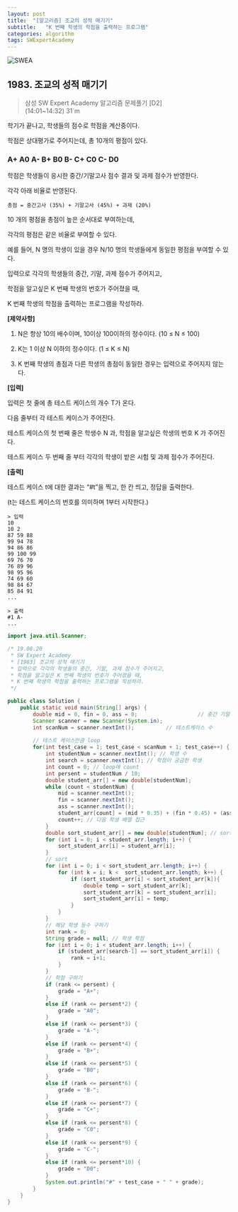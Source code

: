 ```yaml
---
layout: post
title:  "[알고리즘] 조교의 성적 매기기"
subtitle:   "K 번째 학생의 학점을 출력하는 프로그램"
categories: algorithm
tags: SWExpertAcademy
---
```

![SWEA](https://img.shields.io/badge/SWEA-D2-blue?logo=Java)

## 1983. 조교의 성적 매기기

> 삼성 SW Expert Academy 알고리즘 문제풀기 [D2]    
> (14:01~14:32) 31`m

학기가 끝나고, 학생들의 점수로 학점을 계산중이다.

학점은 상대평가로 주어지는데, 총 10개의 평점이 있다.

### A+ A0 A- B+ B0 B- C+ C0 C- D0

학점은 학생들이 응시한 중간/기말고사 점수 결과 및 과제 점수가 반영한다.

각각 아래 비율로 반영된다.

```
총점 = 중간고사 (35%) + 기말고사 (45%) + 과제 (20%)
```

10 개의 평점을 총점이 높은 순서대로 부여하는데,

각각의 평점은 같은 비율로 부여할 수 있다.

예를 들어, N 명의 학생이 있을 경우 N/10 명의 학생들에게 동일한 평점을 부여할 수 있다.

입력으로 각각의 학생들의 중간, 기말, 과제 점수가 주어지고,

학점을 알고싶은 K 번째 학생의 번호가 주어졌을 때,

K 번째 학생의 학점을 출력하는 프로그램을 작성하라.


**[제약사항]**

1. N은 항상 10의 배수이며, 10이상 100이하의 정수이다. (10 ≤ N ≤ 100)

2. K는 1 이상 N 이하의 정수이다. (1 ≤ K ≤ N)

3. K 번째 학생의 총점과 다른 학생의 총점이 동일한 경우는 입력으로 주어지지 않는다.


**[입력]**

입력은 첫 줄에 총 테스트 케이스의 개수 T가 온다.

다음 줄부터 각 테스트 케이스가 주어진다.

테스트 케이스의 첫 번째 줄은 학생수 N 과, 학점을 알고싶은 학생의 번호 K 가 주어진다.

테스트 케이스 두 번째 줄 부터 각각의 학생이 받은 시험 및 과제 점수가 주어진다.


**[출력]**

테스트 케이스 t에 대한 결과는 “#t”을 찍고, 한 칸 띄고, 정답을 출력한다.

(t는 테스트 케이스의 번호를 의미하며 1부터 시작한다.)

```
> 입력
10
10 2
87 59 88
99 94 78
94 86 86
99 100 99
69 76 70
76 89 96
98 95 96
74 69 60
98 84 67
85 84 91
...

> 출력
#1 A-
...
```

```java
import java.util.Scanner;

/* 19.08.20
 * SW Expert Academy
 * [1983] 조교의 성적 매기기
 * 입력으로 각각의 학생들의 중간, 기말, 과제 점수가 주어지고,
 * 학점을 알고싶은 K 번째 학생의 번호가 주어졌을 때,
 * K 번째 학생의 학점을 출력하는 프로그램을 작성하라.
 */

public class Solution {
	public static void main(String[] args) {
		double mid = 0, fin = 0, ass = 0;					// 중간 기말 과제
        Scanner scanner = new Scanner(System.in);
        int scanNum = scanner.nextInt();		  // 테스트케이스 수
        
        // 테스트 케이스만큼 loop
        for(int test_case = 1; test_case < scanNum + 1; test_case++) {
        	int studentNum = scanner.nextInt(); // 학생 수
            int search = scanner.nextInt(); // 학점이 궁금한 학생
            int count = 0; // loop에 count
            int persent = studentNum / 10;
            double student_arr[] = new double[studentNum];
            while (count < studentNum) {  
               	mid = scanner.nextInt();
                fin = scanner.nextInt();
                ass = scanner.nextInt();
                student_arr[count] = (mid * 0.35) + (fin * 0.45) + (ass * 0.20);
                count++; // 다음 학생 배열 접근
            }
            double sort_student_arr[] = new double[studentNum]; // sorting할 배열 생성
            for (int i = 0; i < student_arr.length; i++) {
    	        sort_student_arr[i] = student_arr[i];
            }
            // sort
            for (int i = 0; i < sort_student_arr.length; i++) {
                for (int k = i; k <  sort_student_arr.length; k++) {
                    if (sort_student_arr[i] < sort_student_arr[k]){
                        double temp = sort_student_arr[k];
                        sort_student_arr[k] = sort_student_arr[i];
                        sort_student_arr[i] = temp;
                    }
                }
            }
            // 해당 학생 등수 구하기
            int rank = 0;
            String grade = null; // 학생 학점 
            for (int i = 0; i < student_arr.length; i++) {
    	    	if (student_arr[search-1] == sort_student_arr[i]) {
                    rank = i+1;
                }
            }
            // 학점 구하기
            if (rank <= persent) {
                grade = "A+";
            }
            else if (rank <= persent*2) {
                grade = "A0";
            }
            else if (rank <= persent*3) {
                grade = "A-";
            }
            else if (rank <= persent*4) {
                grade = "B+";
            }
            else if (rank <= persent*5) {
                grade = "B0";
            }
            else if (rank <= persent*6) {
                grade = "B-";
            }
            else if (rank <= persent*7) {
                grade = "C+";
            }
            else if (rank <= persent*8) {
                grade = "C0";
            }
            else if (rank <= persent*9) {
                grade = "C-";
            }
            else if (rank <= persent*10) {
                grade = "D0";
            }
            System.out.println("#" + test_case + " " + grade);
        }
	}
}
```

